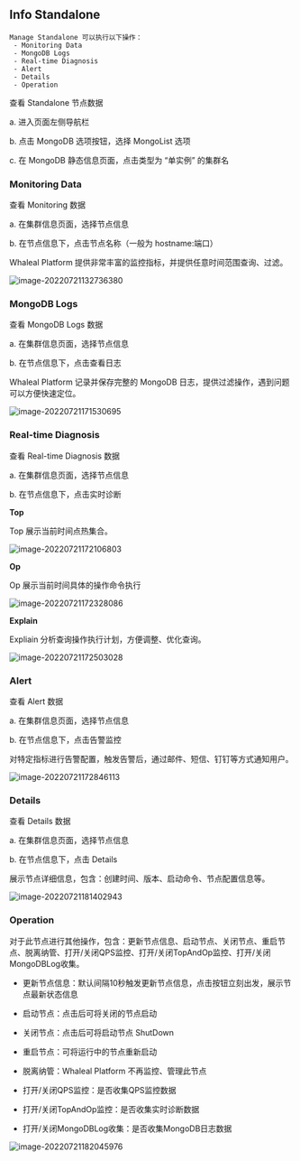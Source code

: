 ## Info Standalone

```
Manage Standalone 可以执行以下操作：
 - Monitoring Data
 - MongoDB Logs
 - Real-time Diagnosis
 - Alert
 - Details
 - Operation
```

查看 Standalone 节点数据

a. 进入页面左侧导航栏

b. 点击 MongoDB 选项按钮，选择 MongoList 选项

c. 在 MongoDB 静态信息页面，点击类型为 “单实例” 的集群名

### Monitoring Data

查看 Monitoring 数据

a. 在集群信息页面，选择节点信息

b. 在节点信息下，点击节点名称（一般为 hostname:端口）

Whaleal Platform 提供非常丰富的监控指标，并提供任意时间范围查询、过滤。

![image-20220721132736380](../../../../../../images/whalealPlatformImages/MongoDB_Standalone_Monitor.png)



### MongoDB Logs

查看 MongoDB Logs 数据

a. 在集群信息页面，选择节点信息

b. 在节点信息下，点击查看日志

Whaleal Platform 记录并保存完整的 MongoDB 日志，提供过滤操作，遇到问题可以方便快速定位。

![image-20220721171530695](../../../../../../images/whalealPlatformImages/MongoDB_Standalone_logs.png)



### Real-time Diagnosis

查看 Real-time Diagnosis 数据

a. 在集群信息页面，选择节点信息

b. 在节点信息下，点击实时诊断

**Top**

Top 展示当前时间点热集合。

![image-20220721172106803](../../../../../../images/whalealPlatformImages/MongoDB_Standalone_Real_time_Top.png)



**Op**

Op 展示当前时间具体的操作命令执行

![image-20220721172328086](../../../../../../images/whalealPlatformImages/MongoDB_Standalone_Real_time_Op.png)



**Explain**

Expliain 分析查询操作执行计划，方便调整、优化查询。

![image-20220721172503028](../../../../../../images/whalealPlatformImages/MongoDB_Standalone_Real_time_Explain.png)



### Alert

查看 Alert 数据

a. 在集群信息页面，选择节点信息

b. 在节点信息下，点击告警监控

对特定指标进行告警配置，触发告警后，通过邮件、短信、钉钉等方式通知用户。

![image-20220721172846113](../../../../../../images/whalealPlatformImages/MongoDB_Standalone_Alert.png)



### Details

查看 Details 数据

a. 在集群信息页面，选择节点信息

b. 在节点信息下，点击 Details

展示节点详细信息，包含：创建时间、版本、启动命令、节点配置信息等。

![image-20220721181402943](../../../../../../images/whalealPlatformImages/MongoDB_Standalone_Details.png)



### Operation

对于此节点进行其他操作，包含：更新节点信息、启动节点、关闭节点、重启节点、脱离纳管、打开/关闭QPS监控、打开/关闭TopAndOp监控、打开/关闭MongoDBLog收集。

* 更新节点信息：默认间隔10秒触发更新节点信息，点击按钮立刻出发，展示节点最新状态信息

* 启动节点：点击后可将关闭的节点启动

* 关闭节点：点击后可将启动节点 ShutDown 

* 重启节点：可将运行中的节点重新启动

* 脱离纳管：Whaleal Platform 不再监控、管理此节点

* 打开/关闭QPS监控：是否收集QPS监控数据

* 打开/关闭TopAndOp监控：是否收集实时诊断数据

* 打开/关闭MongoDBLog收集：是否收集MongoDB日志数据

![image-20220721182045976](../../../../../../images/whalealPlatformImages/MongoDB_Standalone_Operation.png)